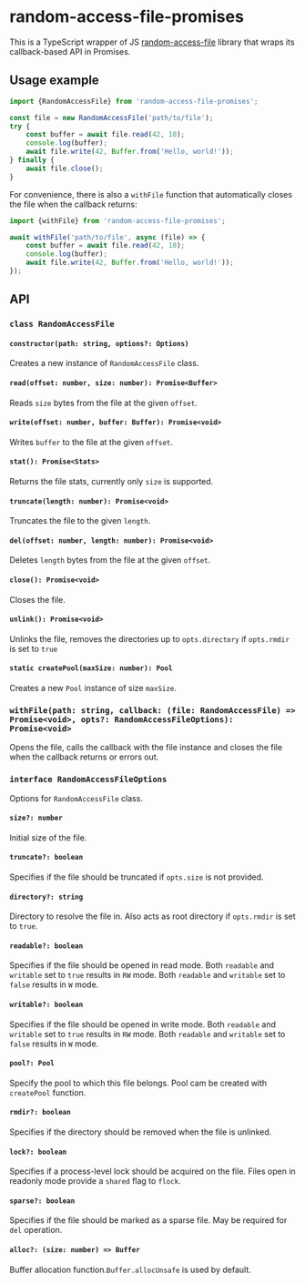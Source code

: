 # random-access-file-promises
This is a TypeScript wrapper of JS [random-access-file](https://github.com/random-access-storage/random-access-file) library that wraps its callback-based API in Promises.

## Usage example

```js
import {RandomAccessFile} from 'random-access-file-promises';

const file = new RandomAccessFile('path/to/file');
try {
    const buffer = await file.read(42, 10);
    console.log(buffer);
    await file.write(42, Buffer.from('Hello, world!'));
} finally {
    await file.close();
}
```

For convenience, there is also a `withFile` function that automatically closes the file when the callback returns:

```js
import {withFile} from 'random-access-file-promises';

await withFile('path/to/file', async (file) => {
    const buffer = await file.read(42, 10);
    console.log(buffer);
    await file.write(42, Buffer.from('Hello, world!'));
});
```

## API

### `class RandomAccessFile`

#### `constructor(path: string, options?: Options)`
Creates a new instance of `RandomAccessFile` class.

#### `read(offset: number, size: number): Promise<Buffer>`
Reads `size` bytes from the file at the given `offset`.

#### `write(offset: number, buffer: Buffer): Promise<void>`
Writes `buffer` to the file at the given `offset`.

#### `stat(): Promise<Stats>`
Returns the file stats, currently only `size` is supported.

#### `truncate(length: number): Promise<void>`
Truncates the file to the given `length`.

#### `del(offset: number, length: number): Promise<void>`
Deletes `length` bytes from the file at the given `offset`.

#### `close(): Promise<void>`
Closes the file.

#### `unlink(): Promise<void>`
Unlinks the file, removes the directories up to `opts.directory` if `opts.rmdir` is set to `true`

#### `static createPool(maxSize: number): Pool`
Creates a new `Pool` instance of size `maxSize`.

### `withFile(path: string, callback: (file: RandomAccessFile) => Promise<void>, opts?: RandomAccessFileOptions): Promise<void>`
Opens the file, calls the callback with the file instance and closes the file when the callback returns or errors out.

### `interface RandomAccessFileOptions`
Options for `RandomAccessFile` class.

#### `size?: number`
Initial size of the file.

#### `truncate?: boolean`
Specifies if the file should be truncated if `opts.size` is not provided.

#### `directory?: string`
Directory to resolve the file in. Also acts as root directory if `opts.rmdir` is set to `true`.

#### `readable?: boolean`
Specifies if the file should be opened in read mode.
Both `readable` and `writable` set to `true` results in `RW` mode.
Both `readable` and `writable` set to `false` results in `W` mode.

#### `writable?: boolean`
Specifies if the file should be opened in write mode. 
Both `readable` and `writable` set to `true` results in `RW` mode.
Both `readable` and `writable` set to `false` results in `W` mode.

#### `pool?: Pool`
Specify the pool to which this file belongs. Pool cam be created with `createPool` function.

#### `rmdir?: boolean`
Specifies if the directory should be removed when the file is unlinked.

#### `lock?: boolean`
Specifies if a process-level lock should be acquired on the file. Files open in readonly mode provide a `shared` flag to `flock`.

#### `sparse?: boolean`
Specifies if the file should be marked as a sparse file. May be required for `del` operation.

#### `alloc?: (size: number) => Buffer`
Buffer allocation function.`Buffer.allocUnsafe` is used by default.
